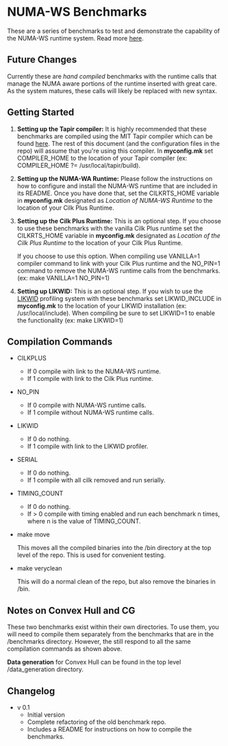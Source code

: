 # NUMA-WS Benchmarks

These are a series of benchmarks to test and demonstrate the capability of the
NUMA-WS runtime system. Read more [here](https://arxiv.org/abs/1806.11128).

## Future Changes
Currently these are *hand compiled* benchmarks with the runtime calls that manage
the NUMA aware portions of the runtime inserted with great care. As the system
matures, these calls will likely be replaced with new syntax.

## Getting Started
1. **Setting up the Tapir compiler:** It is highly recommended that these benchmarks
are compiled using the MIT Tapir compiler which can be found
[here](http://cilk.mit.edu/download/). The rest of this document (and the configuration
files in the repo) will assume that you're using this compiler. In **myconfig.mk**
set COMPILER_HOME to the location of your Tapir compiler
(ex: COMPILER_HOME ?= /usr/local/tapir/build).

2. **Setting up the NUMA-WA Runtime:** Please follow the instructions on how to
configure and install the NUMA-WS runtime that are included in its README. Once
you have done that, set the CILKRTS_HOME variable in **myconfig.mk** designated
as *Location of NUMA-WS Runtime* to the location of your Cilk Plus Runtime.

3. **Setting up the Cilk Plus Runtime:** This is an optional step. If you choose
to use these benchmarks with the vanilla Cilk Plus runtime set the CILKRTS_HOME
variable in **myconfig.mk** designated as *Location of the Cilk Plus Runtime* to
the location of your Cilk Plus Runtime.

    If you choose to use this option. When compiling use VANILLA=1 compiler command
to link with your Cilk Plus runtime and the NO_PIN=1 command to remove the NUMA-WS
runtime calls from the benchmarks. (ex: make VANILLA=1 NO_PIN=1)

4. **Setting up LIKWID:** This is an optional step. If you wish to use the
[LIKWID](https://github.com/RRZE-HPC/likwid) profiling system with these benchmarks
set LIKWID_INCLUDE in **myconfig.mk** to the location of your LIKWID installation
(ex: /usr/local/include). When compiling be sure to set LIKWID=1 to enable the
functionality (ex: make LIKWID=1)

## Compilation Commands
- CILKPLUS
    - If 0 compile with link to the NUMA-WS runtime.
    - If 1 compile with link to the Cilk Plus runtime.
- NO_PIN
    - If 0 compile with NUMA-WS runtime calls.
    - If 1 compile without NUMA-WS runtime calls.
- LIKWID
    - If 0 do nothing.
    - If 1 compile with link to the LIKWID profiler.
- SERIAL
    - If 0 do nothing.
    - If 1 compile with all cilk removed and run serially.
- TIMING_COUNT
    - If 0 do nothing.
    - If > 0 compile with timing enabled and run each benchmark n times, where
    n is the value of TIMING_COUNT.
- make move

    This moves all the compiled binaries into the /bin directory at the top level of the repo. This is used for convenient testing.

- make veryclean

    This will do a normal clean of the repo, but also remove the binaries in /bin.

## Notes on Convex Hull and CG
These two benchmarks exist within their own directories. To use them, you will
need to compile them separately from the benchmarks that are in the /benchmarks
directory. However, the still respond to all the same compilation commands as shown
above.

**Data generation** for Convex Hull can be found in the top level /data_generation
directory.

## Changelog
- v 0.1
    - Initial version
    - Complete refactoring of the old benchmark repo.
    - Includes a README for instructions on how to compile the benchmarks.

